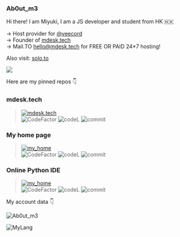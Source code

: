 ### Ab0ut_m3

Hi there! I am Miyuki, I am a JS developer and student from HK 🇭🇰

-> Host provider for [@yeecord](https://yeecord.com)  
-> Founder of [mdesk.tech](https://mdesk.tech)  
-> Mail.TO hello@mdesk.tech for FREE OR PAID 24*7 hosting!

Also visit: [solo.to](https://solo.to/yueyue)

<p herf="https://discord.com/users/847761781409447947"><img class="dcimg" src="https://discord.c99.nl/widget/theme-4/847761781409447947.png"></p>



Here are my pinned repos 👇

### mdesk.tech
> [![mdesk.tech](https://github-readme-stats.vercel.app/api/pin/?username=YueMiyuki&repo=mdesk.tech&show_icons=true&bg_color=23272A&title_color=FF73F1&text_color=FFC0CB&icon_color=9B84EE&count_private=true&border_color=fAA61A&border_radius=10)](https://github.com/mTechHK/mdesk.tech)  
> ![CodeFactor](https://img.shields.io/codefactor/grade/github/YueMiyuki/mdesk.tech/main?color=%23F44A6A&logo=codefactor&style=for-the-badge) ![codeL](https://img.shields.io/tokei/lines/github/mTechHK/WardDashboard?style=for-the-badge) ![commit](https://img.shields.io/github/last-commit/YueMiyuki/mdesk.tech?color=%23181717&logo=GitHub&style=for-the-badge)  

### My home page
> [![my_home](https://github-readme-stats.vercel.app/api/pin/?username=YueMiyuki&repo=my-home&show_icons=true&bg_color=23272A&title_color=FF73F1&text_color=FFC0CB&icon_color=9B84EE&count_private=true&border_color=fAA61A&border_radius=10)](https://github.com/YueMiyuki/my-home)  
> ![CodeFactor](https://img.shields.io/codefactor/grade/github/YueMiyuki/my-home/main?color=%23F44A6A&logo=codefactor&style=for-the-badge) ![codeL](https://img.shields.io/tokei/lines/github/YueMiyuki/my-home?style=for-the-badge) ![commit](https://img.shields.io/github/last-commit/YueMiyuki/my-home?color=%23181717&logo=GitHub&style=for-the-badge)  


### Online Python IDE
> [![my_home](https://github-readme-stats.vercel.app/api/pin/?username=YueMiyuki&repo=py-ide&show_icons=true&bg_color=23272A&title_color=FF73F1&text_color=FFC0CB&icon_color=9B84EE&count_private=true&border_color=fAA61A&border_radius=10)](https://github.com/YueMiyuki/py-ide)  
> ![CodeFactor](https://img.shields.io/codefactor/grade/github/YueMiyuki/py-ide/main?color=%23F44A6A&logo=codefactor&style=for-the-badge) ![codeL](https://img.shields.io/tokei/lines/github/YueMiyuki/py-ide?style=for-the-badge) ![commit](https://img.shields.io/github/last-commit/YueMiyuki/py-ide?color=%23181717&logo=GitHub&style=for-the-badge)

My account data 👇

![Ab0ut_m3](https://github-readme-stats.vercel.app/api/?username=YueMiyuki&show_icons=true&bg_color=23272A&title_color=FF73F1&text_color=FFC0CB&icon_color=9B84EE&count_private=true&include_all_commits=true&border_color=9B84EE&border_radius=10)

![MyLang](https://github-readme-stats.vercel.app/api/top-langs/?username=YueMiyuki&show_icons=true&bg_color=23272A&title_color=FFC0CB&text_color=FFC0CB&icon_color=9B84EE&count_private=true&include_all_commits=true&border_color=9B84EE&border_radius=10&langs_count=8)
